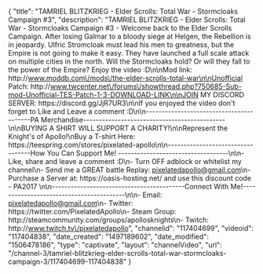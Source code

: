 {
    "title": "TAMRIEL BLITZKRIEG - Elder Scrolls: Total War - Stormcloaks Campaign #3",
    "description": "TAMRIEL BLITZKRIEG - Elder Scrolls: Total War - Stormcloaks Campaign #3 - Welcome back to the Elder Scrolls Campaign. After losing Galmar to a bloody siege at Helgen, the Rebellion is in jeopardy. Ulfric Stromcloak must lead his men to greatness, but the Empire is not going to make it easy.  They have launched a full scale attack on multiple cities in the north.  Will the Stormcloaks hold? Or will they fall to the power of the Empire? Enjoy the video :D\n\nMod link: http:\/\/www.moddb.com\/mods\/the-elder-scrolls-total-war\n\nUnofficial Patch: http:\/\/www.twcenter.net\/forums\/showthread.php?750685-Sub-mod-Unofficial-TES-Patch-1-3-DOWNLOAD-LINK\n\nJOIN MY DISCORD SERVER: https:\/\/discord.gg\/JjR7UR3\n\nIf you enjoyed the video don't forget to Like and Leave a comment :D\n\n-----------------------------------------PA Merchandise---------------------------------------------\n\nBUYING A SHIRT WILL SUPPORT A CHARITY!\n\nRepresent the Knight's of Apollo!\nBuy a T-shirt Here: https:\/\/teespring.com\/stores\/pixelated-apollo\n\n----------------------------------How You Can Support Me! -----------------------------------\n\n- Like, share and leave a comment :D\n- Turn OFF adblock or whitelist my channel\n- Send me a GREAT battle Replay: pixelatedapollo@gmail.com\n- Purchase a Server at: https:\/\/oasis-hosting.net\/ and use this discount code - PA2017 \n\n------------------------------------------Connect With Me!-----------------------------------------\n\n- Email: pixelatedapollo@gmail.com\n- Twitter: https:\/\/twitter.com\/PixelatedApollo\n- Steam Group:  http:\/\/steamcommunity.com\/groups\/apollosknights\n- Twitch: http:\/\/www.twitch.tv\/pixelatedapollo",
    "channelid": "117404699",
    "videoid": "117404838",
    "date_created": "1497189602",
    "date_modified": "1506478186",
    "type": "captivate",
    "layout": "channelVideo",
    "url": "\/channel-3\/tamriel-blitzkrieg-elder-scrolls-total-war-stormcloaks-campaign-3\/117404699-117404838"
}